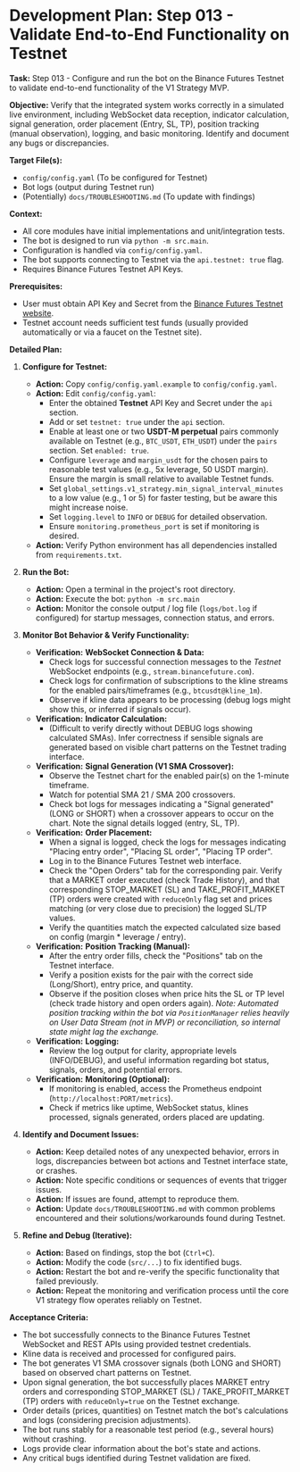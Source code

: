 # Development Plan: Step 013 - Validate End-to-End Functionality on Testnet

**Task:** Step 013 - Configure and run the bot on the Binance Futures Testnet to validate end-to-end functionality of the V1 Strategy MVP.

**Objective:** Verify that the integrated system works correctly in a simulated live environment, including WebSocket data reception, indicator calculation, signal generation, order placement (Entry, SL, TP), position tracking (manual observation), logging, and basic monitoring. Identify and document any bugs or discrepancies.

**Target File(s):**
*   `config/config.yaml` (To be configured for Testnet)
*   Bot logs (output during Testnet run)
*   (Potentially) `docs/TROUBLESHOOTING.md` (To update with findings)

**Context:**
*   All core modules have initial implementations and unit/integration tests.
*   The bot is designed to run via `python -m src.main`.
*   Configuration is handled via `config/config.yaml`.
*   The bot supports connecting to Testnet via the `api.testnet: true` flag.
*   Requires Binance Futures Testnet API Keys.

**Prerequisites:**
*   User must obtain API Key and Secret from the [Binance Futures Testnet website](https://testnet.binancefuture.com/).
*   Testnet account needs sufficient test funds (usually provided automatically or via a faucet on the Testnet site).

**Detailed Plan:**

1.  **Configure for Testnet:**
    *   **Action:** Copy `config/config.yaml.example` to `config/config.yaml`.
    *   **Action:** Edit `config/config.yaml`:
        *   Enter the obtained **Testnet** API Key and Secret under the `api` section.
        *   Add or set `testnet: true` under the `api` section.
        *   Enable at least one or two **USDT-M perpetual** pairs commonly available on Testnet (e.g., `BTC_USDT`, `ETH_USDT`) under the `pairs` section. Set `enabled: true`.
        *   Configure `leverage` and `margin_usdt` for the chosen pairs to reasonable test values (e.g., 5x leverage, 50 USDT margin). Ensure the margin is small relative to available Testnet funds.
        *   Set `global_settings.v1_strategy.min_signal_interval_minutes` to a low value (e.g., 1 or 5) for faster testing, but be aware this might increase noise.
        *   Set `logging.level` to `INFO` or `DEBUG` for detailed observation.
        *   Ensure `monitoring.prometheus_port` is set if monitoring is desired.
    *   **Action:** Verify Python environment has all dependencies installed from `requirements.txt`.

2.  **Run the Bot:**
    *   **Action:** Open a terminal in the project's root directory.
    *   **Action:** Execute the bot: `python -m src.main`
    *   **Action:** Monitor the console output / log file (`logs/bot.log` if configured) for startup messages, connection status, and errors.

3.  **Monitor Bot Behavior & Verify Functionality:**
    *   **Verification:** **WebSocket Connection & Data:**
        *   Check logs for successful connection messages to the *Testnet* WebSocket endpoints (e.g., `stream.binancefuture.com`).
        *   Check logs for confirmation of subscriptions to the kline streams for the enabled pairs/timeframes (e.g., `btcusdt@kline_1m`).
        *   Observe if kline data appears to be processing (debug logs might show this, or inferred if signals occur).
    *   **Verification:** **Indicator Calculation:**
        *   (Difficult to verify directly without DEBUG logs showing calculated SMAs). Infer correctness if sensible signals are generated based on visible chart patterns on the Testnet trading interface.
    *   **Verification:** **Signal Generation (V1 SMA Crossover):**
        *   Observe the Testnet chart for the enabled pair(s) on the 1-minute timeframe.
        *   Watch for potential SMA 21 / SMA 200 crossovers.
        *   Check bot logs for messages indicating a "Signal generated" (LONG or SHORT) when a crossover appears to occur on the chart. Note the signal details logged (entry, SL, TP).
    *   **Verification:** **Order Placement:**
        *   When a signal is logged, check the logs for messages indicating "Placing entry order", "Placing SL order", "Placing TP order".
        *   Log in to the Binance Futures Testnet web interface.
        *   Check the "Open Orders" tab for the corresponding pair. Verify that a MARKET order executed (check Trade History), and that corresponding STOP_MARKET (SL) and TAKE_PROFIT_MARKET (TP) orders were created with `reduceOnly` flag set and prices matching (or very close due to precision) the logged SL/TP values.
        *   Verify the quantities match the expected calculated size based on config (margin * leverage / entry).
    *   **Verification:** **Position Tracking (Manual):**
        *   After the entry order fills, check the "Positions" tab on the Testnet interface.
        *   Verify a position exists for the pair with the correct side (Long/Short), entry price, and quantity.
        *   Observe if the position closes when price hits the SL or TP level (check trade history and open orders again). *Note: Automated position tracking within the bot via `PositionManager` relies heavily on User Data Stream (not in MVP) or reconciliation, so internal state might lag the exchange.*
    *   **Verification:** **Logging:**
        *   Review the log output for clarity, appropriate levels (INFO/DEBUG), and useful information regarding bot status, signals, orders, and potential errors.
    *   **Verification:** **Monitoring (Optional):**
        *   If monitoring is enabled, access the Prometheus endpoint (`http://localhost:PORT/metrics`).
        *   Check if metrics like uptime, WebSocket status, klines processed, signals generated, orders placed are updating.

4.  **Identify and Document Issues:**
    *   **Action:** Keep detailed notes of any unexpected behavior, errors in logs, discrepancies between bot actions and Testnet interface state, or crashes.
    *   **Action:** Note specific conditions or sequences of events that trigger issues.
    *   **Action:** If issues are found, attempt to reproduce them.
    *   **Action:** Update `docs/TROUBLESHOOTING.md` with common problems encountered and their solutions/workarounds found during Testnet.

5.  **Refine and Debug (Iterative):**
    *   **Action:** Based on findings, stop the bot (`Ctrl+C`).
    *   **Action:** Modify the code (`src/...`) to fix identified bugs.
    *   **Action:** Restart the bot and re-verify the specific functionality that failed previously.
    *   **Action:** Repeat the monitoring and verification process until the core V1 strategy flow operates reliably on Testnet.

**Acceptance Criteria:**
*   The bot successfully connects to the Binance Futures Testnet WebSocket and REST APIs using provided testnet credentials.
*   Kline data is received and processed for configured pairs.
*   The bot generates V1 SMA crossover signals (both LONG and SHORT) based on observed chart patterns on Testnet.
*   Upon signal generation, the bot successfully places MARKET entry orders and corresponding STOP_MARKET (SL) / TAKE_PROFIT_MARKET (TP) orders with `reduceOnly=true` on the Testnet exchange.
*   Order details (prices, quantities) on Testnet match the bot's calculations and logs (considering precision adjustments).
*   The bot runs stably for a reasonable test period (e.g., several hours) without crashing.
*   Logs provide clear information about the bot's state and actions.
*   Any critical bugs identified during Testnet validation are fixed.